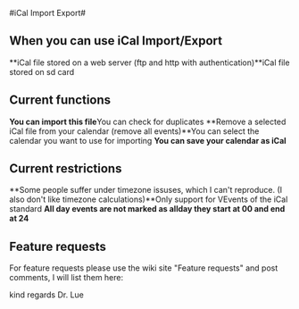 #iCal Import Export#

## When you can use iCal Import/Export ##
**iCal file stored on a web server (ftp and http with authentication)**iCal file stored on sd card


## Current functions ##
**You can import this file**You can check for duplicates
**Remove a selected iCal file from your calendar (remove all events)**You can select the calendar you want to use for importing
**You can save your calendar as iCal**

## Current restrictions ##
**Some people suffer under timezone issuses, which I can't reproduce. (I also don't like timezone calculations)**Only support for VEvents of the iCal standard
**All day events are not marked as allday they start at 00 and end at 24**

## Feature requests ##

For feature requests please use the wiki site "Feature requests" and post comments, I will list them here:

kind regards
Dr. Lue